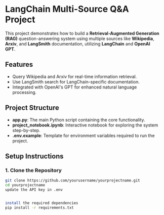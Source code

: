 # LangChain Multi-Source Q&A Project

This project demonstrates how to build a **Retrieval-Augmented Generation (RAG)** question-answering system using multiple sources like **Wikipedia**, **Arxiv**, and **LangSmith** documentation, utilizing **LangChain** and **OpenAI GPT**.

## Features
- Query Wikipedia and Arxiv for real-time information retrieval.
- Use LangSmith search for LangChain-specific documentation.
- Integrated with OpenAI's GPT for enhanced natural language processing.

## Project Structure
- **app.py**: The main Python script containing the core functionality.
- **project_notebook.ipynb**: Interactive notebook for exploring the system step-by-step.
- **.env.example**: Template for environment variables required to run the project.

## Setup Instructions

### 1. Clone the Repository
```bash
git clone https://github.com/yourusername/yourprojectname.git
cd yourprojectname
update the API key in .env


install the required dependencies
pip install -r requirements.txt
